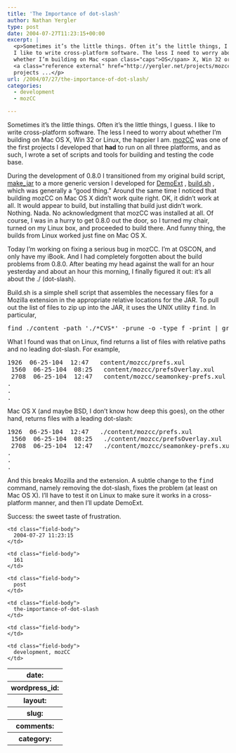 ```yaml
---
title: 'The Importance of dot-slash'
author: Nathan Yergler
type: post
date: 2004-07-27T11:23:15+00:00
excerpt: |
  <p>Sometimes it’s the little things. Often it’s the little things, I guess.
  I like to write cross-platform software. The less I need to worry about
  whether I’m building on Mac <span class="caps">OS</span> X, Win 32 or Linux, the happier I am.
  <a class="reference external" href="http://yergler.net/projects/mozcc">mozCC</a> was one of the first
  projects ...</p>
url: /2004/07/27/the-importance-of-dot-slash/
categories:
  - development
  - mozCC

---
```

Sometimes it’s the little things. Often it’s the little things, I guess. I like to write cross-platform software. The less I need to worry about whether I’m building on Mac <span class="caps">OS</span> X, Win 32 or Linux, the happier I am. [mozCC][1]  was one of the first projects I developed that **had** to run on all three platforms, and as such, I wrote a set of scripts and tools for building and testing the code base.

During the development of 0.8.0 I transitioned from my original build script, [make_jar][2]  to a more generic version I developed for [DemoExt][3] , [build.sh][4] , which was generally a “good thing.” Around the same time I noticed that building mozCC on Mac <span class="caps">OS</span> X didn’t work quite right. <span class="caps">OK</span>, it didn’t work at all. It would appear to build, but installing that build just didn’t work. Nothing. Nada. No acknowledgment that mozCC was installed at all. Of course, I was in a hurry to get 0.8.0 out the door, so I turned my chair, turned on my Linux box, and proceeded to build there. And funny thing, the builds from Linux worked just fine on Mac <span class="caps">OS</span> X.

Today I’m working on fixing a serious bug in mozCC. I’m at <span class="caps">OSCON</span>, and only have my iBook. And I had completely forgotten about the build problems from 0.8.0. After beating my head against the wall for an hour yesterday and about an hour this morning, I finally figured it out: it’s all about the ./ (dot-slash).

Build.sh is a simple shell script that assembles the necessary files for a Mozilla extension in the appropriate relative locations for the <span class="caps">JAR</span>. To pull out the list of files to zip up into the <span class="caps">JAR</span>, it uses the <span class="caps">UNIX</span> utility <tt class="docutils literal">find</tt>. In particular,

<pre class="literal-block">find ./content -path './*CVS*' -prune -o -type f -print | grep -v ~
</pre>

What I found was that on Linux, find returns a list of files with relative paths and no leading dot-slash. For example,

<pre class="literal-block">1926  06-25-104  12:47   content/mozcc/prefs.xul
 1560  06-25-104  08:25   content/mozcc/prefsOverlay.xul
 2708  06-25-104  12:47   content/mozcc/seamonkey-prefs.xul
.
.
.
</pre>

Mac <span class="caps">OS</span> X (and maybe <span class="caps">BSD</span>, I don’t know how deep this goes), on the other hand, returns files with a leading dot-slash:

<pre class="literal-block">1926  06-25-104  12:47   ./content/mozcc/prefs.xul
 1560  06-25-104  08:25   ./content/mozcc/prefsOverlay.xul
 2708  06-25-104  12:47   ./content/mozcc/seamonkey-prefs.xul
.
.
.
</pre>

And this breaks Mozilla and the extension. A subtle change to the <tt class="docutils literal">find</tt> command, namely removing the dot-slash, fixes the problem (at least on Mac <span class="caps">OS</span> X). I’ll have to test it on Linux to make sure it works in a cross-platform manner, and then I’ll update DemoExt.

Success: the sweet taste of frustration.

<table class="docutils field-list" frame="void" rules="none">
  <col class="field-name" /> <col class="field-body" /> <tr class="field">
    <th class="field-name">
      date:
    </th>

    <td class="field-body">
      2004-07-27 11:23:15
    </td>
  </tr>

  <tr class="field">
    <th class="field-name">
      wordpress_id:
    </th>

    <td class="field-body">
      161
    </td>
  </tr>

  <tr class="field">
    <th class="field-name">
      layout:
    </th>

    <td class="field-body">
      post
    </td>
  </tr>

  <tr class="field">
    <th class="field-name">
      slug:
    </th>

    <td class="field-body">
      the-importance-of-dot-slash
    </td>
  </tr>

  <tr class="field">
    <th class="field-name">
      comments:
    </th>

    <td class="field-body">
    </td>
  </tr>

  <tr class="field">
    <th class="field-name">
      category:
    </th>

    <td class="field-body">
      development, mozCC
    </td>
  </tr>
</table>

 [1]: http://yergler.net/projects/mozcc
 [2]: http://yergler.net/cvs/viewcvs.cgi/mozcc/make_jar?rev=1.3&content-type=text/vnd.viewcvs-markup
 [3]: http://yergler.net/blog/archives/2004/05/20/writing-mozilla-extensions
 [4]: http://yergler.net/cvs/viewcvs.cgi/demoext/browser/build.sh?rev=HEAD&content-type=text/vnd.viewcvs-markup